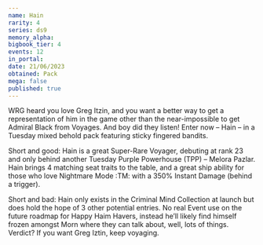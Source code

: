 ```yaml
---
name: Hain
rarity: 4
series: ds9
memory_alpha:
bigbook_tier: 4
events: 12
in_portal:
date: 21/06/2023
obtained: Pack
mega: false
published: true
---
```


WRG heard you love Greg Itzin, and you want a better way to get a representation of him in the game other than the near-impossible to get Admiral Black from Voyages.  And boy did they listen!  Enter now – Hain – in a Tuesday mixed behold pack featuring sticky fingered bandits.

Short and good: Hain is a great Super-Rare Voyager, debuting at rank 23 and only behind another Tuesday Purple Powerhouse (TPP) – Melora Pazlar.  Hain brings 4 matching seat traits to the table, and a great ship ability for those who love Nightmare Mode :TM: with a 350% Instant Damage (behind a trigger).

Short and bad: Hain only exists in the Criminal Mind Collection at launch but does hold the hope of 3 other potential entries.   No real Event use on the future roadmap for Happy Haim Havers, instead he’ll likely find himself frozen amongst Morn where they can talk about, well, lots of things.
Verdict? If you want Greg Iztin, keep voyaging.
